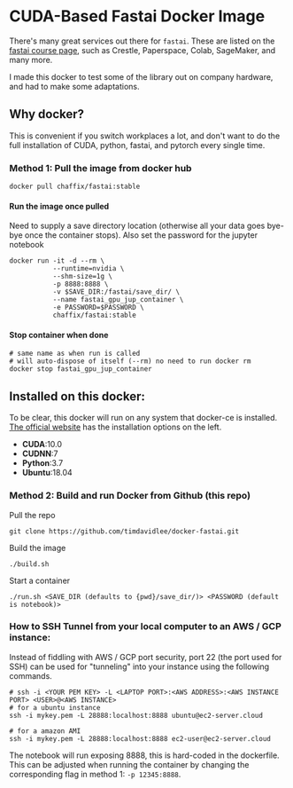 # CUDA-Based Fastai Docker Image

There's many great services out there for `fastai`. These are listed on the [fastai course page](https://course.fast.ai/), such as Crestle, Paperspace, Colab, SageMaker, and many more.

I made this docker to test some of the library out on company hardware, and had to make some adaptations. 

##  Why docker?

This is convenient if you switch workplaces a lot, and don't want to do the full installation of CUDA, python, fastai, and pytorch every single time.

###  Method 1: Pull the image from docker hub

```
docker pull chaffix/fastai:stable
```

#### Run the image once pulled

Need to supply a save directory location (otherwise all your data goes bye-bye once the container stops). Also set the password for the jupyter notebook

```
docker run -it -d --rm \
           --runtime=nvidia \
           --shm-size=1g \
           -p 8888:8888 \
           -v $SAVE_DIR:/fastai/save_dir/ \
           --name fastai_gpu_jup_container \
           -e PASSWORD=$PASSWORD \
           chaffix/fastai:stable
```

#### Stop container when done

```
# same name as when run is called
# will auto-dispose of itself (--rm) no need to run docker rm
docker stop fastai_gpu_jup_container
```

## Installed on this docker:

To be clear, this docker will run on any system that docker-ce is installed. [The official website](https://docs.docker.com/) has the installation options on the left.

- **CUDA**:10.0
- **CUDNN**:7
- **Python**:3.7
- **Ubuntu**:18.04


### Method 2: Build and run Docker from Github (this repo)

Pull the repo

```
git clone https://github.com/timdavidlee/docker-fastai.git
```

Build the image

```
./build.sh
```

Start a container

```
./run.sh <SAVE_DIR (defaults to {pwd}/save_dir/)> <PASSWORD (default is notebook)>
```


### How to SSH Tunnel from your local computer to an AWS / GCP instance:

Instead of fiddling with AWS / GCP port security, port 22 (the port used for SSH) can be used for "tunneling" into your instance using the following commands.

```
# ssh -i <YOUR PEM KEY> -L <LAPTOP PORT>:<AWS ADDRESS>:<AWS INSTANCE PORT> <USER>@<AWS INSTANCE>
# for a ubuntu instance
ssh -i mykey.pem -L 28888:localhost:8888 ubuntu@ec2-server.cloud

# for a amazon AMI
ssh -i mykey.pem -L 28888:localhost:8888 ec2-user@ec2-server.cloud
```

The notebook will run exposing 8888, this is hard-coded in the dockerfile. This can be adjusted when running the container by changing the corresponding flag in method 1: `-p 12345:8888`.




